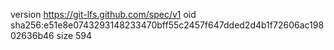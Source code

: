 version https://git-lfs.github.com/spec/v1
oid sha256:e51e8e0743293148233470bff55c2457f647dded2d4b1f72606ac19802636b46
size 594
